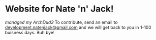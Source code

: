 # Website for Nate 'n' Jack!
*managed my ArchDud3*
To contribute, send an email to development.natenjack@gmail.com and we will get back to you in 1-100 buisness days. Buh bye!
